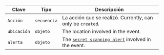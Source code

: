 | Clave       | Tipo        | Descripción                                                                                                       |
| ----------- | ----------- | ----------------------------------------------------------------------------------------------------------------- |
| `Acción`    | `secuencia` | La acción que se realizó. Currently, can only be `created`.                                                       |
| `ubicación` | `objeto`    | The location involved in the event.                                                                               |
| `alerta`    | `objeto`    | The [`secret scanning alert`](/rest/reference/secret-scanning#get-a-secret-scanning-alert) involved in the event. |
